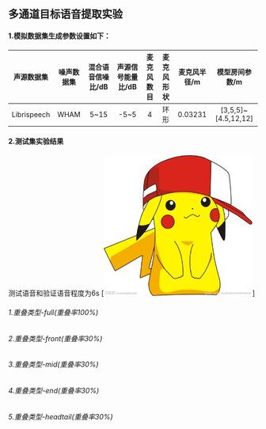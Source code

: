 ## 多通道目标语音提取实验

#### 1.模拟数据集生成参数设置如下：


| 声源数据集 | 噪声数据集  |   混合语音信噪比/dB   |声源信号能量比/dB |麦克风数目|麦克风形状|麦克风半径/m|模型房间参数/m|
| :-----:     | :------:       | :-----:             |:-----:|:----:|:-----:|:----------:|:----:|
|   Librispeech  |   WHAM | 5~15                  |-5~5|            4|环形   |0.03231|[3,5,5]~[4.5,12,12]|



#### 2.测试集实验结果
测试语音和验证语音程度为6s
[<img src="https://github.com/Chen-jia621/exps/blob/master/figs/pikaqiu.png" width="300">]
###### 1.重叠类型-full(重叠率100%)

###### 2.重叠类型-front(重叠率30%)

###### 3.重叠类型-mid(重叠率30%)

###### 4.重叠类型-end(重叠率30%)

###### 5.重叠类型-headtail(重叠率30%)









<!-- # 1.双通道目标语音提取实验
## 1.实时目标语音提取
## 2.离线目标语音提取

# 四通道目标语音提取实验
## 1.实时目标语音提取
## 2.离线目标语音提取

# 单通道目标语音提取
## 1.TDspeakerbeam
## 2.spex+

## 如何处理混合语音中不存在目标说话人的情况？
1.方案1：多目标loss训练 输出估计vad 
混合语音中不存在目标说话人时vad输出为0 将vadloss 作为sisdrloss
$sisdr = \{\}$ -->






